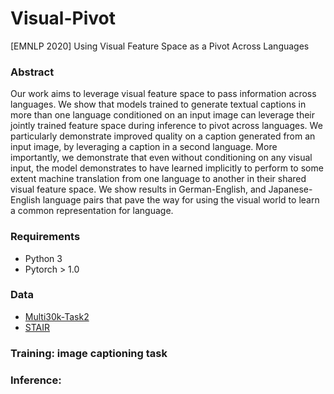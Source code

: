 # Visual-Pivot
[EMNLP 2020] Using Visual Feature Space as a Pivot Across Languages

### Abstract 
Our work aims to leverage visual feature space to pass information across languages. We show that models trained to generate textual captions in more than one language conditioned on an input image can leverage their jointly trained feature space during inference to pivot across languages. We particularly demonstrate improved quality on a caption generated from an input image, by leveraging a caption in a second language. More importantly, we demonstrate that even without conditioning on any visual input, the model demonstrates to have learned implicitly to perform to some extent machine translation from one language to another in their shared visual feature space. We show results in German-English, and Japanese-English language pairs that pave the way for using the visual world to learn a
common representation for language.

### Requirements
- Python 3
- Pytorch > 1.0

### Data
- [Multi30k-Task2](https://github.com/multi30k/dataset/tree/master/data/task2)  
- [STAIR](https://github.com/STAIR-Lab-CIT/STAIR-captions) 

### Training: image captioning task


### Inference: 
